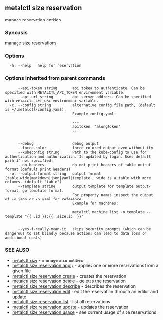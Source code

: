 ## metalctl size reservation

manage reservation entities

### Synopsis

manage size reservations

### Options

```
  -h, --help   help for reservation
```

### Options inherited from parent commands

```
      --api-token string       api token to authenticate. Can be specified with METALCTL_API_TOKEN environment variable.
      --api-url string         api server address. Can be specified with METALCTL_API_URL environment variable.
  -c, --config string          alternative config file path, (default is ~/.metalctl/config.yaml).
                               Example config.yaml:
                               
                               ---
                               apitoken: "alongtoken"
                               ...
                               
                               
      --debug                  debug output
      --force-color            force colored output even without tty
      --kubeconfig string      Path to the kube-config to use for authentication and authorization. Is updated by login. Uses default path if not specified.
      --no-headers             do not print headers of table output format (default print headers)
  -o, --output-format string   output format (table|wide|markdown|json|yaml|template), wide is a table with more columns. (default "table")
      --template string        output template for template output-format, go template format.
                               For property names inspect the output of -o json or -o yaml for reference.
                               Example for machines:
                               
                               metalctl machine list -o template --template "{{ .id }}:{{ .size.id  }}"
                               
                               
      --yes-i-really-mean-it   skips security prompts (which can be dangerous to set blindly because actions can lead to data loss or additional costs)
```

### SEE ALSO

* [metalctl size](metalctl_size.md)	 - manage size entities
* [metalctl size reservation apply](metalctl_size_reservation_apply.md)	 - applies one or more reservations from a given file
* [metalctl size reservation create](metalctl_size_reservation_create.md)	 - creates the reservation
* [metalctl size reservation delete](metalctl_size_reservation_delete.md)	 - deletes the reservation
* [metalctl size reservation describe](metalctl_size_reservation_describe.md)	 - describes the reservation
* [metalctl size reservation edit](metalctl_size_reservation_edit.md)	 - edit the reservation through an editor and update
* [metalctl size reservation list](metalctl_size_reservation_list.md)	 - list all reservations
* [metalctl size reservation update](metalctl_size_reservation_update.md)	 - updates the reservation
* [metalctl size reservation usage](metalctl_size_reservation_usage.md)	 - see current usage of size reservations

